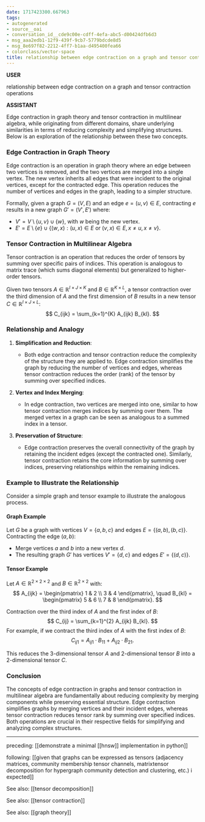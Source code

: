 ```yaml
---
date: 1717423300.667963
tags:
- autogenerated
- source__oai
- conversation_id__cde9c00e-cdff-4efa-abc5-d00424dfb6d3
- msg_aaa2edb1-12f9-439f-9cb7-5779bdcde8d5
- msg_8e697f82-2212-4ff7-b1aa-d495400fea66
- colorclass/vector-space
title: relationship between edge contraction on a graph and tensor contraction operations
---
```


**USER**

relationship between edge contraction on a graph and tensor contraction operations


**ASSISTANT**

Edge contraction in graph theory and tensor contraction in multilinear algebra, while originating from different domains, share underlying similarities in terms of reducing complexity and simplifying structures. Below is an exploration of the relationship between these two concepts.

### Edge Contraction in Graph Theory

Edge contraction is an operation in graph theory where an edge between two vertices is removed, and the two vertices are merged into a single vertex. The new vertex inherits all edges that were incident to the original vertices, except for the contracted edge. This operation reduces the number of vertices and edges in the graph, leading to a simpler structure.

Formally, given a graph $G = (V, E)$ and an edge $e = (u, v) \in E$, contracting $e$ results in a new graph $G' = (V', E')$ where:
- $V' = V \setminus \{u, v\} \cup \{w\}$, with $w$ being the new vertex.
- $E' = E \setminus \{e\} \cup \{(w, x) : (u, x) \in E \text{ or } (v, x) \in E, x \neq u, x \neq v\}$.

### Tensor Contraction in Multilinear Algebra

Tensor contraction is an operation that reduces the order of tensors by summing over specific pairs of indices. This operation is analogous to matrix trace (which sums diagonal elements) but generalized to higher-order tensors.

Given two tensors $A \in \mathbb{R}^{I \times J \times K}$ and $B \in \mathbb{R}^{K \times L}$, a tensor contraction over the third dimension of $A$ and the first dimension of $B$ results in a new tensor $C \in \mathbb{R}^{I \times J \times L}$:
$$
C_{ijk} = \sum_{k=1}^{K} A_{ijk} B_{kl}.
$$

### Relationship and Analogy

1. **Simplification and Reduction**:
   - Both edge contraction and tensor contraction reduce the complexity of the structure they are applied to. Edge contraction simplifies the graph by reducing the number of vertices and edges, whereas tensor contraction reduces the order (rank) of the tensor by summing over specified indices.

2. **Vertex and Index Merging**:
   - In edge contraction, two vertices are merged into one, similar to how tensor contraction merges indices by summing over them. The merged vertex in a graph can be seen as analogous to a summed index in a tensor.

3. **Preservation of Structure**:
   - Edge contraction preserves the overall connectivity of the graph by retaining the incident edges (except the contracted one). Similarly, tensor contraction retains the core information by summing over indices, preserving relationships within the remaining indices.

### Example to Illustrate the Relationship

Consider a simple graph and tensor example to illustrate the analogous process.

#### Graph Example
Let $G$ be a graph with vertices $V = \{a, b, c\}$ and edges $E = \{(a, b), (b, c)\}$. Contracting the edge $(a, b)$:
- Merge vertices $a$ and $b$ into a new vertex $d$.
- The resulting graph $G'$ has vertices $V' = \{d, c\}$ and edges $E' = \{(d, c)\}$.

#### Tensor Example
Let $A \in \mathbb{R}^{2 \times 2 \times 2}$ and $B \in \mathbb{R}^{2 \times 2}$ with:
$$
A_{ijk} = \begin{pmatrix}
1 & 2 \\
3 & 4
\end{pmatrix},
\quad
B_{kl} = \begin{pmatrix}
5 & 6 \\
7 & 8
\end{pmatrix}.
$$

Contraction over the third index of $A$ and the first index of $B$:
$$
C_{ij} = \sum_{k=1}^{2} A_{ijk} B_{kl}.
$$
For example, if we contract the third index of $A$ with the first index of $B$:
$$
C_{ij1} = A_{ij1} \cdot B_{11} + A_{ij2} \cdot B_{21}.
$$

This reduces the 3-dimensional tensor $A$ and 2-dimensional tensor $B$ into a 2-dimensional tensor $C$.

### Conclusion

The concepts of edge contraction in graphs and tensor contraction in multilinear algebra are fundamentally about reducing complexity by merging components while preserving essential structure. Edge contraction simplifies graphs by merging vertices and their incident edges, whereas tensor contraction reduces tensor rank by summing over specified indices. Both operations are crucial in their respective fields for simplifying and analyzing complex structures.


---

preceding: [[demonstrate a minimal [[hnsw]] implementation in python]]  


following: [[given that graphs can be expressed as tensors (adjacency matrices, community membership tensor channels, matrixtensor decomposition for hypergraph community detection and clustering, etc.) i expected]]

See also: [[tensor decomposition]]


See also: [[tensor contraction]]


See also: [[graph theory]]